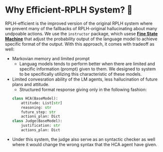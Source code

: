 # Why Efficient-RPLH System? 🤔
RPLH-efficient is the improved version of the original RPLH system where we prevent many of the fallbacks of RPLH-original hallucinating about many undpoable actions. We use the `instructor` package, which usese [**Fine State Machine**](https://dottxt-ai.github.io/outlines/latest/reference/generation/structured_generation_explanation/) that adjust the probability output of the language model to achieve specific format of the output. With this approach, it comes with tradeoff as well:
- Markovian memory and limited prompt
    - Languag models tends to perform better when there are limited and specific information (prompt) given to them. We designed to system to be specifically utilizing this characteristic of these models.
- Limited convesration ability of the LM agents, less hallucination of future plans and attitude.
    - Structured format response giving only in the following fashion:
    ```python
    class HCA(BaseModel):
        attitude: List[str]
        reasoning: str
        future_step: str
        actions_plan: Dict
    class Judge(BaseModel):
        justification: str
        actions_plan: Dict
    ```
- Under this system, the judge also serve as an syntactic checker as well where it would change the wrong syntax that the HCA agent have given.